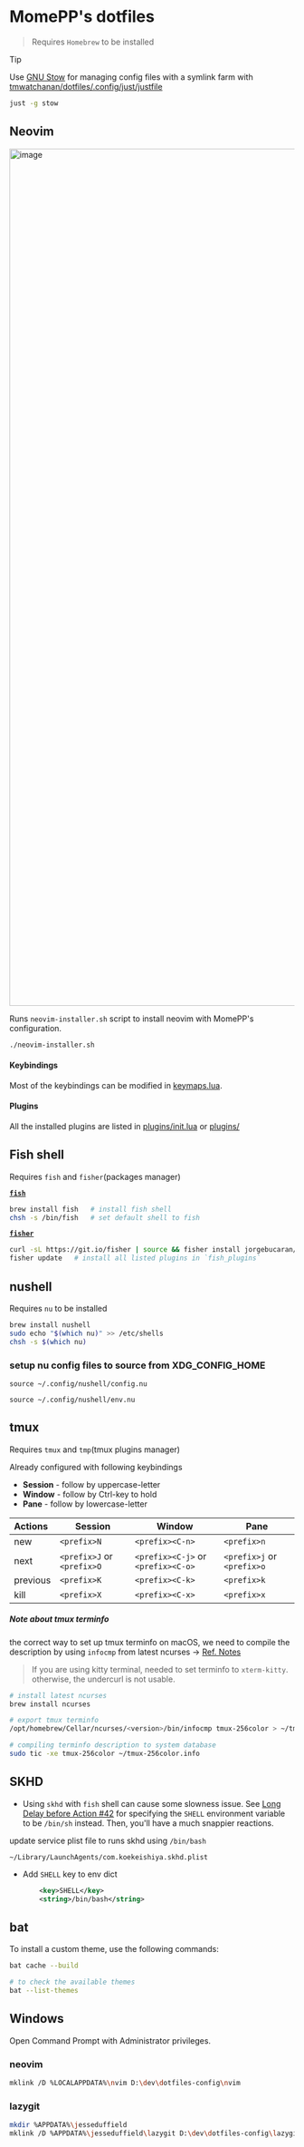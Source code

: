 # MomePP's dotfiles
> Requires `Homebrew` to be installed

> [!TIP]
> Use [GNU Stow](https://www.gnu.org/software/stow/) for managing config files with a symlink farm with [tmwatchanan/dotfiles/.config/just/justfile](https://github.com/tmwatchanan/dotfiles/blob/main/.config/just/justfile)
> ```sh
> just -g stow
> ```

## Neovim
<img width="1512" alt="image" src="https://github.com/user-attachments/assets/3c865acc-d761-494e-8723-fa3d53fef634">

Runs `neovim-installer.sh` script to install neovim with MomePP's configuration.
``` bash
./neovim-installer.sh
```

#### Keybindings
Most of the keybindings can be modified in [keymaps.lua](nvim/lua/config/keymaps.lua).

#### Plugins
All the installed plugins are listed in [plugins/init.lua](nvim/lua/plugins/init.lua) or [plugins/](nvim/lua/plugins/)

## Fish shell
Requires `fish` and `fisher`(packages manager)

[**`fish`**](https://fishshell.com/)
``` bash
brew install fish   # install fish shell
chsh -s /bin/fish   # set default shell to fish
```

[**`fisher`**](https://github.com/jorgebucaran/fisher)
``` bash
curl -sL https://git.io/fisher | source && fisher install jorgebucaran/fisher   # install fisher
fisher update   # install all listed plugins in `fish_plugins`
```

## nushell
Requires `nu` to be installed
``` bash
brew install nushell
sudo echo "$(which nu)" >> /etc/shells
chsh -s $(which nu)
```

### setup nu config files to source from XDG_CONFIG_HOME

``` Library/Application Support/nushell/config.nu
source ~/.config/nushell/config.nu
```

``` Library/Application Support/nushell/env.nu
source ~/.config/nushell/env.nu
```

## tmux
Requires `tmux` and `tmp`(tmux plugins manager)

Already configured with following keybindings
- **Session** - follow by uppercase-letter
- **Window** - follow by Ctrl-key to hold
- **Pane** - follow by lowercase-letter

| **Actions**     | Session                    | Window                             | Pane                       |
| :---        | ---                        | ---                                | ---                        |
| new         | `<prefix>N`                | `<prefix><C-n>`                    | `<prefix>n`                |
| next        | `<prefix>J` or `<prefix>O` | `<prefix><C-j>` or `<prefix><C-o>` | `<prefix>j` or `<prefix>o` |
| previous    | `<prefix>K`                | `<prefix><C-k>`                    | `<prefix>k`                |
| kill        | `<prefix>X`                | `<prefix><C-x>`                    | `<prefix>x`                |

##### Note about tmux terminfo
the correct way to set up tmux terminfo on macOS, we need to compile the description by using `infocmp` from latest ncurses → [Ref. Notes](https://gist.github.com/joshuarli/247018f8617e6715e1e0b5fd2d39bb6c)

> If you are using kitty terminal, needed to set terminfo to `xterm-kitty`. otherwise, the undercurl is not usable.

``` bash
# install latest ncurses
brew install ncurses

# export tmux terminfo
/opt/homebrew/Cellar/ncurses/<version>/bin/infocmp tmux-256color > ~/tmux-256color.info

# compiling terminfo description to system database
sudo tic -xe tmux-256color ~/tmux-256color.info
```

## SKHD
- Using `skhd` with `fish` shell can cause some slowness issue. See [Long Delay before Action #42](https://github.com/koekeishiya/skhd/issues/42) for specifying the `SHELL` environment variable to be `/bin/sh` instead. Then, you'll have a much snappier reactions.

update service plist file to runs skhd using `/bin/bash`

`~/Library/LaunchAgents/com.koekeishiya.skhd.plist`

- Add `SHELL` key to env dict
    ``` xml
        <key>SHELL</key>
        <string>/bin/bash</string>
    ```

## bat
To install a custom theme, use the following commands:
```sh
bat cache --build

# to check the available themes
bat --list-themes
```

## Windows

Open Command Prompt with Administrator privileges.

### neovim

```sh
mklink /D %LOCALAPPDATA%\nvim D:\dev\dotfiles-config\nvim
```

### lazygit

```sh
mkdir %APPDATA%\jesseduffield
mklink /D %APPDATA%\jesseduffield\lazygit D:\dev\dotfiles-config\lazygit
```
